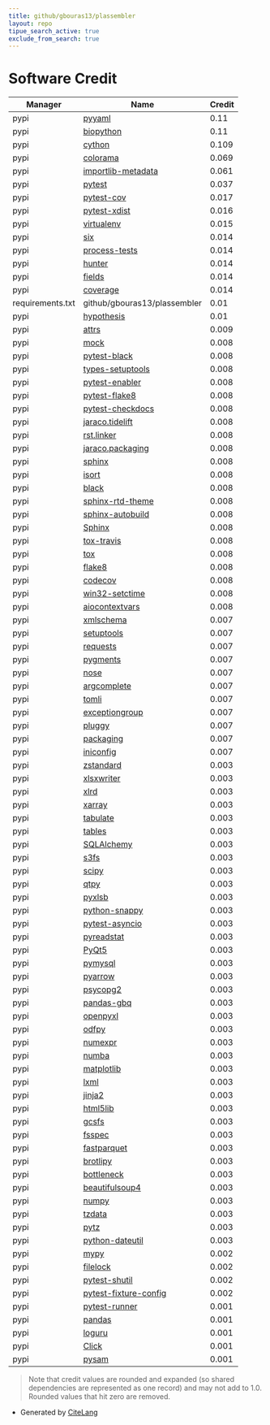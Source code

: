 ```yaml
---
title: github/gbouras13/plassembler
layout: repo
tipue_search_active: true
exclude_from_search: true
---
```

# Software Credit

|Manager|Name|Credit|
|-------|----|------|
|pypi|[pyyaml](https://pyyaml.org/)|0.11|
|pypi|[biopython](https://biopython.org/)|0.11|
|pypi|[cython](https://pypi.org/project/cython)|0.109|
|pypi|[colorama](https://pypi.org/project/colorama)|0.069|
|pypi|[importlib-metadata](https://pypi.org/project/importlib-metadata)|0.061|
|pypi|[pytest](https://docs.pytest.org/en/latest/)|0.037|
|pypi|[pytest-cov](https://github.com/pytest-dev/pytest-cov)|0.017|
|pypi|[pytest-xdist](https://pypi.org/project/pytest-xdist)|0.016|
|pypi|[virtualenv](https://pypi.org/project/virtualenv)|0.015|
|pypi|[six](https://pypi.org/project/six)|0.014|
|pypi|[process-tests](https://pypi.org/project/process-tests)|0.014|
|pypi|[hunter](https://pypi.org/project/hunter)|0.014|
|pypi|[fields](https://pypi.org/project/fields)|0.014|
|pypi|[coverage](https://pypi.org/project/coverage)|0.014|
|requirements.txt|github/gbouras13/plassembler|0.01|
|pypi|[hypothesis](https://pypi.org/project/hypothesis)|0.01|
|pypi|[attrs](https://pypi.org/project/attrs)|0.009|
|pypi|[mock](https://pypi.org/project/mock)|0.008|
|pypi|[pytest-black](https://github.com/shopkeep/pytest-black)|0.008|
|pypi|[types-setuptools](https://github.com/python/typeshed)|0.008|
|pypi|[pytest-enabler](https://github.com/jaraco/pytest-enabler)|0.008|
|pypi|[pytest-flake8](https://pypi.org/project/pytest-flake8)|0.008|
|pypi|[pytest-checkdocs](https://pypi.org/project/pytest-checkdocs)|0.008|
|pypi|[jaraco.tidelift](https://pypi.org/project/jaraco.tidelift)|0.008|
|pypi|[rst.linker](https://pypi.org/project/rst.linker)|0.008|
|pypi|[jaraco.packaging](https://pypi.org/project/jaraco.packaging)|0.008|
|pypi|[sphinx](https://pypi.org/project/sphinx)|0.008|
|pypi|[isort](https://pypi.org/project/isort)|0.008|
|pypi|[black](https://pypi.org/project/black)|0.008|
|pypi|[sphinx-rtd-theme](https://pypi.org/project/sphinx-rtd-theme)|0.008|
|pypi|[sphinx-autobuild](https://pypi.org/project/sphinx-autobuild)|0.008|
|pypi|[Sphinx](https://pypi.org/project/Sphinx)|0.008|
|pypi|[tox-travis](https://pypi.org/project/tox-travis)|0.008|
|pypi|[tox](https://pypi.org/project/tox)|0.008|
|pypi|[flake8](https://pypi.org/project/flake8)|0.008|
|pypi|[codecov](https://pypi.org/project/codecov)|0.008|
|pypi|[win32-setctime](https://pypi.org/project/win32-setctime)|0.008|
|pypi|[aiocontextvars](https://pypi.org/project/aiocontextvars)|0.008|
|pypi|[xmlschema](https://pypi.org/project/xmlschema)|0.007|
|pypi|[setuptools](https://pypi.org/project/setuptools)|0.007|
|pypi|[requests](https://pypi.org/project/requests)|0.007|
|pypi|[pygments](https://pypi.org/project/pygments)|0.007|
|pypi|[nose](https://pypi.org/project/nose)|0.007|
|pypi|[argcomplete](https://pypi.org/project/argcomplete)|0.007|
|pypi|[tomli](https://pypi.org/project/tomli)|0.007|
|pypi|[exceptiongroup](https://pypi.org/project/exceptiongroup)|0.007|
|pypi|[pluggy](https://pypi.org/project/pluggy)|0.007|
|pypi|[packaging](https://pypi.org/project/packaging)|0.007|
|pypi|[iniconfig](https://pypi.org/project/iniconfig)|0.007|
|pypi|[zstandard](https://pypi.org/project/zstandard)|0.003|
|pypi|[xlsxwriter](https://pypi.org/project/xlsxwriter)|0.003|
|pypi|[xlrd](https://pypi.org/project/xlrd)|0.003|
|pypi|[xarray](https://pypi.org/project/xarray)|0.003|
|pypi|[tabulate](https://pypi.org/project/tabulate)|0.003|
|pypi|[tables](https://pypi.org/project/tables)|0.003|
|pypi|[SQLAlchemy](https://pypi.org/project/SQLAlchemy)|0.003|
|pypi|[s3fs](https://pypi.org/project/s3fs)|0.003|
|pypi|[scipy](https://pypi.org/project/scipy)|0.003|
|pypi|[qtpy](https://pypi.org/project/qtpy)|0.003|
|pypi|[pyxlsb](https://pypi.org/project/pyxlsb)|0.003|
|pypi|[python-snappy](https://pypi.org/project/python-snappy)|0.003|
|pypi|[pytest-asyncio](https://pypi.org/project/pytest-asyncio)|0.003|
|pypi|[pyreadstat](https://pypi.org/project/pyreadstat)|0.003|
|pypi|[PyQt5](https://pypi.org/project/PyQt5)|0.003|
|pypi|[pymysql](https://pypi.org/project/pymysql)|0.003|
|pypi|[pyarrow](https://pypi.org/project/pyarrow)|0.003|
|pypi|[psycopg2](https://pypi.org/project/psycopg2)|0.003|
|pypi|[pandas-gbq](https://pypi.org/project/pandas-gbq)|0.003|
|pypi|[openpyxl](https://pypi.org/project/openpyxl)|0.003|
|pypi|[odfpy](https://pypi.org/project/odfpy)|0.003|
|pypi|[numexpr](https://pypi.org/project/numexpr)|0.003|
|pypi|[numba](https://pypi.org/project/numba)|0.003|
|pypi|[matplotlib](https://pypi.org/project/matplotlib)|0.003|
|pypi|[lxml](https://pypi.org/project/lxml)|0.003|
|pypi|[jinja2](https://pypi.org/project/jinja2)|0.003|
|pypi|[html5lib](https://pypi.org/project/html5lib)|0.003|
|pypi|[gcsfs](https://pypi.org/project/gcsfs)|0.003|
|pypi|[fsspec](https://pypi.org/project/fsspec)|0.003|
|pypi|[fastparquet](https://pypi.org/project/fastparquet)|0.003|
|pypi|[brotlipy](https://pypi.org/project/brotlipy)|0.003|
|pypi|[bottleneck](https://pypi.org/project/bottleneck)|0.003|
|pypi|[beautifulsoup4](https://pypi.org/project/beautifulsoup4)|0.003|
|pypi|[numpy](https://pypi.org/project/numpy)|0.003|
|pypi|[tzdata](https://pypi.org/project/tzdata)|0.003|
|pypi|[pytz](https://pypi.org/project/pytz)|0.003|
|pypi|[python-dateutil](https://pypi.org/project/python-dateutil)|0.003|
|pypi|[mypy](https://pypi.org/project/mypy)|0.002|
|pypi|[filelock](https://pypi.org/project/filelock)|0.002|
|pypi|[pytest-shutil](https://pypi.org/project/pytest-shutil)|0.002|
|pypi|[pytest-fixture-config](https://pypi.org/project/pytest-fixture-config)|0.002|
|pypi|[pytest-runner](https://github.com/pytest-dev/pytest-runner/)|0.001|
|pypi|[pandas](https://pandas.pydata.org)|0.001|
|pypi|[loguru](https://github.com/Delgan/loguru)|0.001|
|pypi|[Click](https://palletsprojects.com/p/click/)|0.001|
|pypi|[pysam](https://github.com/pysam-developers/pysam)|0.001|


> Note that credit values are rounded and expanded (so shared dependencies are represented as one record) and may not add to 1.0. Rounded values that hit zero are removed.


- Generated by [CiteLang](https://github.com/vsoch/citelang)
